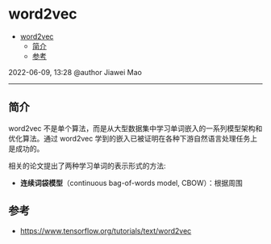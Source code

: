 # word2vec

- [word2vec](#word2vec)
  - [简介](#简介)
  - [参考](#参考)

2022-06-09, 13:28
@author Jiawei Mao
***

## 简介

word2vec 不是单个算法，而是从大型数据集中学习单词嵌入的一系列模型架构和优化算法。通过 word2vec 学到的嵌入已被证明在各种下游自然语言处理任务上是成功的。

相关的论文提出了两种学习单词的表示形式的方法:

- **连续词袋模型**（continuous bag-of-words model, CBOW）：根据周围


## 参考

- https://www.tensorflow.org/tutorials/text/word2vec
